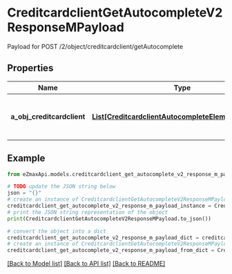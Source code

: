 # CreditcardclientGetAutocompleteV2ResponseMPayload

Payload for POST /2/object/creditcardclient/getAutocomplete

## Properties

Name | Type | Description | Notes
------------ | ------------- | ------------- | -------------
**a_obj_creditcardclient** | [**List[CreditcardclientAutocompleteElementResponse]**](CreditcardclientAutocompleteElementResponse.md) | An array of Creditcardclient autocomplete element response. | 

## Example

```python
from eZmaxApi.models.creditcardclient_get_autocomplete_v2_response_m_payload import CreditcardclientGetAutocompleteV2ResponseMPayload

# TODO update the JSON string below
json = "{}"
# create an instance of CreditcardclientGetAutocompleteV2ResponseMPayload from a JSON string
creditcardclient_get_autocomplete_v2_response_m_payload_instance = CreditcardclientGetAutocompleteV2ResponseMPayload.from_json(json)
# print the JSON string representation of the object
print(CreditcardclientGetAutocompleteV2ResponseMPayload.to_json())

# convert the object into a dict
creditcardclient_get_autocomplete_v2_response_m_payload_dict = creditcardclient_get_autocomplete_v2_response_m_payload_instance.to_dict()
# create an instance of CreditcardclientGetAutocompleteV2ResponseMPayload from a dict
creditcardclient_get_autocomplete_v2_response_m_payload_from_dict = CreditcardclientGetAutocompleteV2ResponseMPayload.from_dict(creditcardclient_get_autocomplete_v2_response_m_payload_dict)
```
[[Back to Model list]](../README.md#documentation-for-models) [[Back to API list]](../README.md#documentation-for-api-endpoints) [[Back to README]](../README.md)


